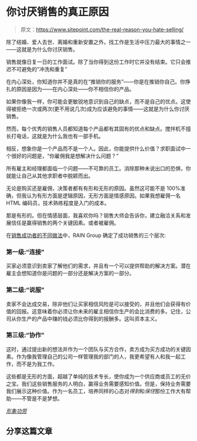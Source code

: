 # 你讨厌销售的真正原因

> 原文：<https://www.sitepoint.com/the-real-reason-you-hate-selling/>

除了结婚、爱人去世、离婚和重新安置之外，找工作是生活中压力最大的事情之一——这就是为什么你讨厌销售。

销售就像日复一日的工作面试。除了当你得到这份工作时它并没有结束。它只会推迟不可避免的“冲洗和重复”

在内心深处，你知道你并不是真的在“推销你的服务”——你是在推销你自己。你挣扎的原因是因为——在内心深处——你不相信你的产品。

如果你像我一样，你可能会更敏锐地意识到自己的缺点，而不是自己的优点。这使得被拒绝一次或两次(更不用说几次)成为应该避免的事情——这就是为什么你讨厌销售。

然而，每个优秀的销售人员都知道每个产品都有其固有的优点和缺点。搅拌机不擅长打电话，这就是为什么我也有一部手机。

相反，想象你是一个产品而不是一个人。因此，你能提供什么价值？求职面试中一个很好的问题是，“你雇佣我是想解决什么问题？”

所有雇主和经理都面临一个问题——不可靠的员工。消除那种未说出口的恐惧，你就能让自己从其他求职者中脱颖而出。

无论是购买还是雇佣，决策者都有有形和无形的原因。虽然这可能不是 100%准确，但我认为有形方面是逻辑原因，无形方面是情感原因。如果我想雇佣一名 HTML 编码员，技术熟练程度是入门的成本。

那是有形的。但在情感层面，我喜欢你吗？销售大师会告诉你，建立融洽关系和发展信任是赢得销售的两个关键因素。或者被雇佣。

在[销售成功者的不同做法](http://info.rainsalestraining.com/free-report-what-sales-winners-do-differently/ "Complimentary Report: What Sales Winners Do Differently")中，RAIN Group 确定了成功销售的三个层次:

### **第一级:“连接”**

买家必须意识到卖家了解他们的需求，并且有一个可以提供帮助的解决方案。潜在雇主会想知道你是问题的一部分还是解决方案的一部分。

### **第二级:“说服”**

卖家不会达成交易，除非他们让买家相信风险是可以接受的，并且他们会获得有价值的回报。这意味着你必须让你未来的雇主相信你生产的会比消费的多。记住，公司从你生产的产品中赚的钱必须比你得到的报酬多。这叫资本主义。

### **第三级:“协作”**

这时，通过提出新的想法并作为一个团队与买方合作，卖方成为买方成功的关键因素。作为像我管理自己的公司一样管理我的部门的人，我更希望有人和我一起工作，而不是为我工作。

这些都是无形的方面，超越了单纯的技术专长，使你成为一个供应商或员工的无价之宝。我们这些销售服务的人明白，赢得业务需要感知价值。但是，保持业务需要我们展示这种价值。作为一名员工，培养同样的心态对*得到*和*保住*那份工作大有帮助——不管是不是梦想。

[*形象功劳*](http://www.sxc.hu/profile/Ale_Paiva)

## 分享这篇文章